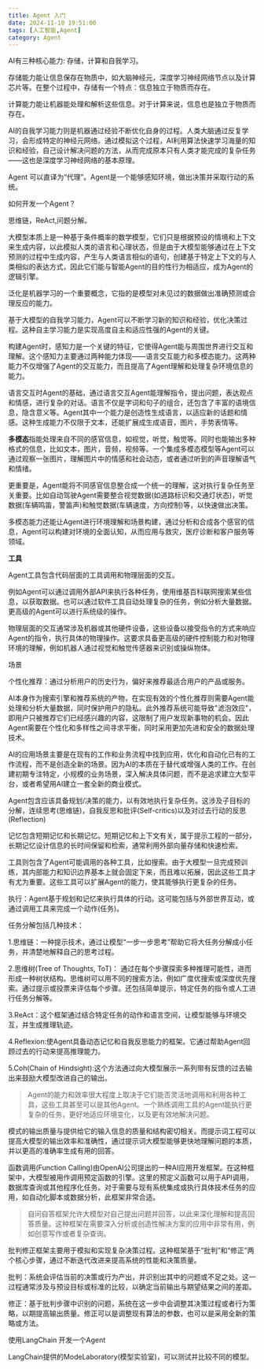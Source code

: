 ```yaml
---
title: Agent 入门
date: 2024-11-10 19:51:00
tags: [人工智能,Agent]
category: Agent
---
```


AI有三种核心能力: 存储，计算和自我学习。

存储能力能让信息保存在物质中，如大脑神经元，深度学习神经网络节点以及计算芯片等。在整个过程中，存储有一个特点：信息独立于物质而存在。

计算能力能让机器能处理和解析这些信息。对于计算来说，信息也是独立于物质而存在。

AI的自我学习能力则是机器通过经验不断优化自身的过程。人类大脑通过反复学习，会形成特定的神经元网络。通过模拟这个过程，AI利用算法快速学习海量的知识和经验，自己设计解决问题的方法，从而完成原本只有人类才能完成的复杂任务——这也是深度学习神经网络的基本原理。

Agent 可以直译为“代理”。Agent是一个能够感知环境，做出决策并采取行动的系统。







如何开发一个Agent？

思维链，ReAct,问题分解。

大模型本质上是一种基于条件概率的数学模型，它们只是根据预设的情境和上下文来生成内容，以此模拟人类的语言和心理状态，但是由于大模型能够通过在上下文预测的过程中生成内容，产生与人类语言相似的语句，创建基于特定上下文的与人类相似的表达方式，因此它们能与智能Agent的目的性行为相适应，成为Agent的逻辑引擎。

泛化是机器学习的一个重要概念，它指的是模型对未见过的数据做出准确预测或合理反应的能力。

基于大模型的自我学习能力，Agent可以不断学习新的知识和经验，优化决策过程。这种自主学习能力是实现高度自主和适应性强的Agent的关键。



构建Agent时，感知力是一个关键的特征，它使得Agent能与周围世界进行交互和理解。这个感知力主要通过两种能力体现——语言交互能力和多模态能力。这两种能力不仅增强了Agent的交互能力，而且提高了Agent理解和处理复杂环境信息的能力。

语言交互时Agent的基础，通过语言交互Agent能理解指令，提出问题，表达观点和情感，进行复杂的对话。语言不仅是字词和句子的组合，还包含了丰富的语境信息，隐含意义等。Agent其中一个能力是创造性生成语言，以适应新的话题和情感。这种生成能力不仅限于文本，还能扩展成生成语音，图片，手势表情等。

**多模态**指能处理来自不同的感官信息，如视觉，听觉，触觉等。同时也能输出多种格式的信息，比如文本，图片，音频，视频等。一个集成多模态模型等Agent可以通过观察一张图片，理解图片中的情感和社会动态，或者通过听到的声音理解语气和情绪。

更重要是，Agent能将不同感官信息整合成一个统一的理解，这对执行复杂任务至关重要。比如自动驾驶Agent需要整合视觉数据(如道路标识和交通灯状态)，听觉数据(车辆鸣笛，警笛声)和触觉数据(车辆速度，方向控制)等，以快速做出决策。

多模态能力还能让Agent进行环境理解和场景构建，通过分析和合成各个感官的信息，Agent可以构建对环境的全面认知，从而应用与救灾，医疗诊断和客户服务等领域。



**工具**

Agent工具包含代码层面的工具调用和物理层面的交互。

例如Agent可以通过调用外部API来执行各种任务，使用维基百科联网搜索某些信息，以获取数据。也可以通过软件工具自动处理复杂的任务，例如分析大量数据。更高级的Agent可以进行系统级的操作。

物理层面的交互通常涉及机器或其他硬件设备，这些设备以接受指令的方式来响应Agent的指令，执行具体的物理操作。这要求具备更高级的硬件控制能力和对物理环境的理解，例如机器人通过视觉和触觉传感器来识别或操纵物体。



场景

个性化推荐：通过分析用户的历史行为，偏好来推荐最适合用户的产品或服务。

AI本身作为搜索引擎和推荐系统的产物，在实现有效的个性化推荐则需要Agent能处理和分析大量数据，同时保护用户的隐私。此外推荐系统可能导致"滤泡效应"，即用户只被推荐它们已经感兴趣的内容，这限制了用户发现新事物的机会。因此Agent需要在个性化和多样性之间寻求平衡，同时采用更加先进和安全的数据处理技术。



AI的应用场景主要是在现有的工作和业务流程中找到应用，优化和自动化已有的工作流程，而不是创造全新的场景。因为AI的本质在于替代或增强人类的工作。在创建初期专注特定，小规模的业务场景，深入解决具体问题，而不是追求建立大型平台，或者希望用AI建立一套全新的商业模式。



Agent包含应该具备规划/决策的能力，以有效地执行复杂任务。这涉及子目标的分解，连续思考(思维链)，自我反思和批评(Self-critics)以及对过去行动的反思(Reflection)

记忆包含短期记忆和长期记忆。短期记忆和上下文有关，属于提示工程的一部分，长期记忆设计信息的长时间保留和检索，通常利用外部向量存储和快速检索。

工具则包含了Agent可能调用的各种工具，比如搜索。由于大模型一旦完成预训练，其内部能力和知识边界基本上就会固定下来，而且难以拓展，因此这些工具才有尤为重要。这些工具可以扩展Agent的能力，使其能够执行更复杂的任务。

执行：Agent基于规划和记忆来执行具体的行动。这可能包括与外部世界互动，或通过调用工具来完成一个动作(任务)。



任务分解包括几种技术：

1.思维链：一种提示技术，通过让模型“一步一步思考”帮助它将大任务分解成小任务，并清楚地解释自己的思考过程。

2.思维树(Tree of Thoughts, ToT)： 通过在每个步骤探索多种推理可能性，进而形成一种树状结构。思维树可以用不同的搜索方法，例如广度优搜索或深度优先搜索。通过提示或投票来评估每个步骤。还包括简单提示，特定任务的指令或人工进行任务分解等。

3.ReAct：这个框架通过结合特定任务的动作和语言空间，让模型能够与环境交互，并生成推理轨迹。

4.Reflexion:使Agent具备动态记忆和自我反思能力的框架。它通过帮助Agent回顾过去的行动来提高推理能力。

5.Coh(Chain of Hindsight):这个方法通过向大模型展示一系列带有反馈的过去输出来鼓励大模型改进自己的输出。



> Agent的能力和效率很大程度上取决于它们能否灵活地调用和利用各种工具，这些工具甚至可以是其他Agent。一个熟练调用工具的Agent能执行更复杂的任务，更好地适应环境变化，以及更有效地解决问题。



模式的输出质量与提供给它的输入信息的质量和结构密切相关。而提示词工程可以提高大模型的输出效率和准确性，通过提示词大模型能够更快地理解问题的本质，并以更高的准确率生成有用的回答。



函数调用(Function Calling)由OpenAI公司提出的一种AI应用开发框架。在这种框架中，大模型被用作调用预定函数的引擎。这里的预定义函数可以用于API调用，数据库查询或其他程序化任务。对于需要与现有系统集成或执行具体技术任务的应用，如自动化脚本或数据分析，此框架非常合适。

> 自问自答框架允许大模型对自己提出问题并回答，以此来深化理解和提高回答质量。这种框架在需要深入分析或创造性解决方案的应用中非常有用，例如创意写作或者复杂查询。

批判修正框架主要用于模拟和实现复杂决策过程。这种框架基于“批判”和“修正”两个核心步骤，通过不断迭代改进来提高系统的性能和决策质量。

批判：系统会评估当前的决策或行为产出，并识别出其中的问题或不足之处。这一过程通常涉及与预设目标或标准的比较，以确定当前输出与期望结果之间的差距。

修正：基于批判步骤中识别的问题，系统在这一步中会调整其决策过程或者行为策略，以期提高输出质量。修正可以是调整现有算法的参数，也可以是采用全新的策略或方法。





使用LangChain 开发一个Agent

LangChain提供的ModeLaboratory(模型实验室)，可以测试并比较不同的模型。
